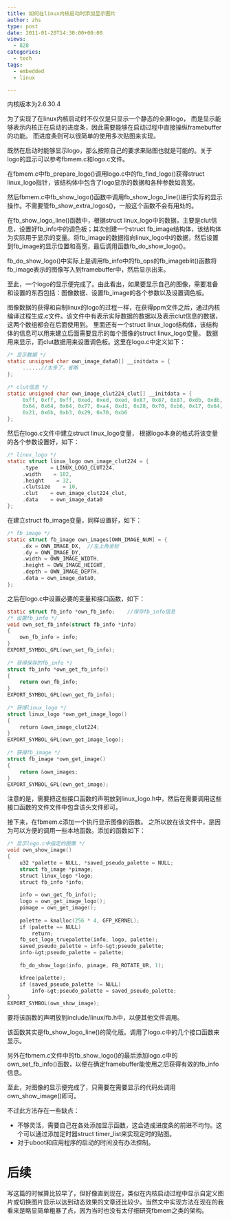 ```yaml
---
title: 如何在linux内核启动时添加显示图片
author: zhs
type: post
date: 2011-01-20T14:30:00+00:00
views:
  - 828
categories:
  - tech
tags:
  - embedded
  - linux

---
```


内核版本为2.6.30.4

为了实现了在linux内核启动时不仅仅是只显示一个静态的全屏logo， 而是显示能够表示内核正在启动的进度条，因此需要能够在启动过程中直接操纵framebuffer的功能。 而进度条则可以很简单的使用多次贴图来实现。

既然在启动时能够显示logo，那么按照自己的要求来贴图也就是可能的。关于logo的显示可以参考fbmem.c和logo.c文件。

<!--more-->

在fbmem.c中fb\_prepare\_logo()调用logo.c中的fb\_find\_logo()获得struct linux_logo指针，该结构体中包含了logo显示的数据和各种参数如高宽。

然后fbmem.c中fb\_show\_logo()函数中调用fb\_show\_logo\_line()进行实际的显示操作。不需要管fb\_show\_extra\_logos()，一般这个函数不会有用处的。

在fb\_show\_logo\_line()函数中，根据struct linux\_logo中的数据，主要是clut信息，设置好fb\_info中的调色板；其次创建一个struct fb\_image结构体，该结构体为实际用于显示的变量。将fb\_image的数据指向linux\_logo中的数据，然后设置到fb\_image的显示位置和高宽，最后调用函数fb\_do\_show\_logo()。

fb\_do\_show\_logo()中实际上是调用fb\_info中的fb\_ops的fb\_imageblit()函数将fb_image表示的图像写入到framebuffer中，然后显示出来。

至此，一个logo的显示便完成了。由此看出，如果要显示自己的图像，需要准备和设置的东西包括：图像数据、设置fb_image的各个参数以及设置调色板。

图像数据的获得和自制linux的logo的过程一样，在获得ppm文件之后，通过内核编译过程生成.c文件。该文件中有表示实际数据的数据以及表示clut信息的数据，这两个数组都会在后面使用到。 里面还有一个struct linux\_logo结构体，该结构体的信息可以用来建立后面需要显示的每个图像的struct linux\_logo变量。 数据用来显示，而clut数据用来设置调色板。这里在logo.c中定义如下：

```c
/* 显示数据 */
static unsigned char own_image_data0[] __initdata = {
     ......//太多了，省略
};
 
/* clut信息 */
static unsigned char own_image_clut224_clut[] __initdata = {
     0xff, 0xff, 0xff, 0xed, 0xed, 0xed, 0x87, 0x87, 0x87, 0xdb, 0xdb, 0xdb,
     0x64, 0x64, 0x64, 0x77, 0xa4, 0xd1, 0x28, 0x70, 0xb6, 0x17, 0x64, 0xb0,
     0x21, 0x6b, 0xb3, 0x29, 0x70, 0xb6
};
```

然后在logo.c文件中建立struct linux_logo变量， 根据logo本身的格式将该变量的各个参数设置好，如下：

```c
/* linux_logo */
static struct linux_logo own_image_clut224 = {
     .type    = LINUX_LOGO_CLUT224,
     .width    = 182,
     .height    = 32,
     .clutsize    = 10,
     .clut    = own_image_clut224_clut,
     .data    = own_image_data0
};
```

在建立struct fb_image变量，同样设置好，如下：

```c
/* fb_image */
static struct fb_image own_images[OWN_IMAGE_NUM] = {
     .dx = OWN_IMAGE_DX,  //左上角坐标
     .dy = OWN_IMAGE_DY,
     .width = OWN_IMAGE_WIDTH,
     .height = OWN_IMAGE_HEIGHT,
     .depth = OWN_IMAGE_DEPTH,
     .data = own_image_data0,
};
```

之后在logo.c中设置必要的变量和接口函数，如下：

```c
static struct fb_info *own_fb_info;    //保存fb_info信息
/* 设置fb_info */
void own_set_fb_info(struct fb_info *info)
{
    own_fb_info = info;
}
EXPORT_SYMBOL_GPL(own_set_fb_info);
 
/* 获得保存的fb_info */
struct fb_info *own_get_fb_info()
{
    return own_fb_info;
}
EXPORT_SYMBOL_GPL(own_get_fb_info);
 
/* 获得linux_logo */
struct linux_logo *own_get_image_logo()
{
    return &own_image_clut224;
}
EXPORT_SYMBOL_GPL(own_get_image_logo);
 
/* 获得fb_image */
struct fb_image *own_get_image()
{
    return &own_images;
}
EXPORT_SYMBOL_GPL(own_get_image);
```

注意的是，需要把这些接口函数的声明放到linux_logo.h中，然后在需要调用这些接口函数的文件文件中包含该头文件即可。

接下来，在fbmem.c添加一个执行显示图像的函数。 之所以放在该文件中，是因为可以方便的调用一些本地函数。添加的函数如下：

```c
/* 显示logo.c中指定的图像 */
void own_show_image()
{
    u32 *palette = NULL, *saved_pseudo_palette = NULL;
    struct fb_image *pimage;
    struct linux_logo *logo;
    struct fb_info *info;
    
    info = own_get_fb_info();
    logo = own_get_image_logo();
    pimage = own_get_image();
            
    palette = kmalloc(256 * 4, GFP_KERNEL);
    if (palette == NULL)
        return;
    fb_set_logo_truepalette(info, logo, palette);
    saved_pseudo_palette = info-&gt;pseudo_palette;
    info-&gt;pseudo_palette = palette;
 
    fb_do_show_logo(info, pimage, FB_ROTATE_UR, 1);

    kfree(palette);
    if (saved_pseudo_palette != NULL)
        info-&gt;pseudo_palette = saved_pseudo_palette;
}
EXPORT_SYMBOL(own_show_image);
```

要将该函数的声明放到include/linux/fb.h中，以便其他文件调用。

该函数其实是fb\_show\_logo_line()的简化版。调用了logo.c中的几个接口函数来显示。

另外在fbmem.c文件中的fb\_show\_logo()的最后添加logo.c中的own\_set\_fb\_info()函数，以便在确定framebuffer能使用之后获得有效的fb\_info信息。

至此，对图像的显示便完成了，只需要在需要显示的代码处调用own\_show\_image()即可。

不过此方法存在一些缺点：

* 不够灵活，需要自己在各处添加显示函数，这会造成进度条的前进不均匀。这个可以通过添加定时器struct timer_list来实现定时的贴图。
* 对于uboot和应用程序的启动的时间没有办法控制。
  

# 后续

写这篇的时候算比较早了，但好像直到现在，类似在内核启动过程中显示自定义图片或切换图片显示以达到动态效果的文章还比较少。当然文中实现方法在现在的我看来是略显简单粗暴了点，因为当时也没有太仔细研究fbmem之类的架构。
